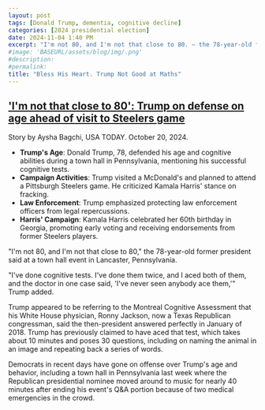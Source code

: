 ```yaml
---
layout: post
tags: [Donald Trump, dementia, cognitive decline]
categories: [2024 presidential election]
date: 2024-11-04 1:40 PM
excerpt: "I'm not 80, and I'm not that close to 80. – the 78-year-old former president"
#image: 'BASEURL/assets/blog/img/.png'
#description:
#permalink:
title: "Bless His Heart. Trump Not Good at Maths"
---
```



## ['I'm not that close to 80': Trump on defense on age ahead of visit to Steelers game](https://www.usatoday.com/story/news/politics/elections/2024/10/20/trump-lancaster-pennsylvania-town-hall-steelers/75767714007/)

Story by Aysha Bagchi, USA TODAY. October 20, 2024.

- **Trump's Age**: Donald Trump, 78, defended his age and cognitive abilities during a town hall in Pennsylvania, mentioning his successful cognitive tests.
- **Campaign Activities**: Trump visited a McDonald's and planned to attend a Pittsburgh Steelers game. He criticized Kamala Harris' stance on fracking.
- **Law Enforcement**: Trump emphasized protecting law enforcement officers from legal repercussions.
- **Harris' Campaign**: Kamala Harris celebrated her 60th birthday in Georgia, promoting early voting and receiving endorsements from former Steelers players.

"I'm not 80, and I'm not that close to 80," the 78-year-old former president said at a town hall event in Lancaster, Pennsylvania.

"I've done cognitive tests. I've done them twice, and I aced both of them, and the doctor in one case said, 'I've never seen anybody ace them,'" Trump added.

Trump appeared to be referring to the Montreal Cognitive Assessment that his White House physician, Ronny Jackson, now a Texas Republican congressman, said the then-president answered perfectly in January of 2018. Trump has previously claimed to have aced that test, which takes about 10 minutes and poses 30 questions, including on naming the animal in an image and repeating back a series of words.

Democrats in recent days have gone on offense over Trump's age and behavior, including a town hall in Pennsylvania last week where the Republican presidential nominee moved around to music for nearly 40 minutes after ending his event's Q&A portion because of two medical emergencies in the crowd.


